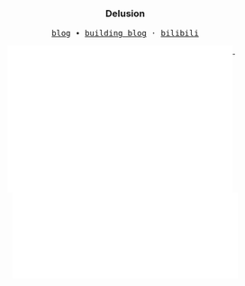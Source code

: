 <h3 align="center"> Delusion</h3>

<p align="center">
  <samp>
    <a href="https://forsakendelusion.online/">blog</a> ∙
    <a href="https://delusion.uno/">building blog</a> ·
    <a href="https://space.bilibili.com/56454402/">bilibili</a>
  </samp>
</p>

<p align="center">
  <a href="https://github.com/ForsakenDelusion">
    <img width="400" align="top" src="https://github.com/ForsakenDelusion/ForsakenDelusion/blob/main/metrics.left.svg" />
  </a>
  &emsp;
  <a href="https://github.com/ForsakenDelusion">
    <img width="400" align="top" src="https://github.com/ForsakenDelusion/ForsakenDelusion/blob/main/metrics.right.svg" />
  </a>
</p>


